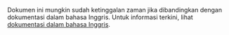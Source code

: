 Dokumen ini mungkin sudah ketinggalan zaman jika dibandingkan dengan dokumentasi dalam bahasa Inggris. Untuk informasi terkini, lihat <a href="/">dokumentasi dalam bahasa Inggris</a>.
